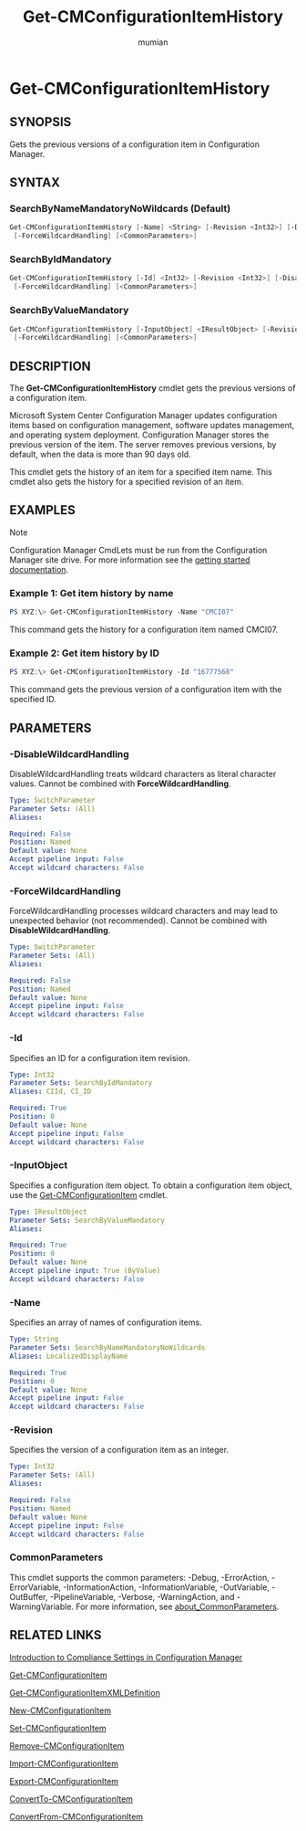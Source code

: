 ﻿---
title: Get-CMConfigurationItemHistory
titleSuffix: Configuration Manager
description: Gets the previous versions of a configuration item in Configuration Manager.
ms.date: 11/29/2018
ms.prod: configuration-manager
ms.technology: configmgr-other
ms.topic: reference
author: mumian
ms.author: jgao
manager: dougeby

external help file: AdminUI.PS.AppMan.dll-Help.xml
---

# Get-CMConfigurationItemHistory

## SYNOPSIS

Gets the previous versions of a configuration item in Configuration Manager.

## SYNTAX

### SearchByNameMandatoryNoWildcards (Default)

```powershell
Get-CMConfigurationItemHistory [-Name] <String> [-Revision <Int32>] [-DisableWildcardHandling]
 [-ForceWildcardHandling] [<CommonParameters>]
```

### SearchByIdMandatory

```powershell
Get-CMConfigurationItemHistory [-Id] <Int32> [-Revision <Int32>] [-DisableWildcardHandling]
 [-ForceWildcardHandling] [<CommonParameters>]
```

### SearchByValueMandatory

```powershell
Get-CMConfigurationItemHistory [-InputObject] <IResultObject> [-Revision <Int32>] [-DisableWildcardHandling]
 [-ForceWildcardHandling] [<CommonParameters>]
```

## DESCRIPTION

The **Get-CMConfigurationItemHistory** cmdlet gets the previous versions of a configuration item.

Microsoft System Center Configuration Manager updates configuration items based on configuration management, software updates management, and operating system deployment.
Configuration Manager stores the previous version of the item.
The server removes previous versions, by default, when the data is more than 90 days old.

This cmdlet gets the history of an item for a specified item name.
This cmdlet also gets the history for a specified revision of an item.

## EXAMPLES

> [!NOTE]
> Configuration Manager CmdLets must be run from the Configuration Manager site drive.  For more information see the [getting started documentation](https://docs.microsoft.com/en-us/powershell/sccm/overview).


### Example 1: Get item history by name

```powershell
PS XYZ:\> Get-CMConfigurationItemHistory -Name "CMCI07"
```

This command gets the history for a configuration item named CMCI07.

### Example 2: Get item history by ID

```powershell
PS XYZ:\> Get-CMConfigurationItemHistory -Id "16777568"
```

This command gets the previous version of a configuration item with the specified ID.

## PARAMETERS

### -DisableWildcardHandling

DisableWildcardHandling treats wildcard characters as literal character values. Cannot be combined with **ForceWildcardHandling**.

```yaml
Type: SwitchParameter
Parameter Sets: (All)
Aliases: 

Required: False
Position: Named
Default value: None
Accept pipeline input: False
Accept wildcard characters: False
```

### -ForceWildcardHandling

ForceWildcardHandling processes wildcard characters and may lead to unexpected behavior (not recommended). Cannot be combined with **DisableWildcardHandling**.

```yaml
Type: SwitchParameter
Parameter Sets: (All)
Aliases: 

Required: False
Position: Named
Default value: None
Accept pipeline input: False
Accept wildcard characters: False
```

### -Id

Specifies an ID for a configuration item revision.

```yaml
Type: Int32
Parameter Sets: SearchByIdMandatory
Aliases: CIId, CI_ID

Required: True
Position: 0
Default value: None
Accept pipeline input: False
Accept wildcard characters: False
```

### -InputObject

Specifies a configuration item object.
To obtain a configuration item object, use the [Get-CMConfigurationItem](Get-CMConfigurationItem.md) cmdlet.

```yaml
Type: IResultObject
Parameter Sets: SearchByValueMandatory
Aliases: 

Required: True
Position: 0
Default value: None
Accept pipeline input: True (ByValue)
Accept wildcard characters: False
```

### -Name

Specifies an array of names of configuration items.

```yaml
Type: String
Parameter Sets: SearchByNameMandatoryNoWildcards
Aliases: LocalizedDisplayName

Required: True
Position: 0
Default value: None
Accept pipeline input: False
Accept wildcard characters: False
```

### -Revision

Specifies the version of a configuration item as an integer.

```yaml
Type: Int32
Parameter Sets: (All)
Aliases: 

Required: False
Position: Named
Default value: None
Accept pipeline input: False
Accept wildcard characters: False
```

### CommonParameters

This cmdlet supports the common parameters: -Debug, -ErrorAction, -ErrorVariable, -InformationAction, -InformationVariable, -OutVariable, -OutBuffer, -PipelineVariable, -Verbose, -WarningAction, and -WarningVariable. For more information, see [about_CommonParameters](http://go.microsoft.com/fwlink/?LinkID=113216).

## RELATED LINKS

[Introduction to Compliance Settings in Configuration Manager](http://go.microsoft.com/fwlink/?LinkId=211014)

[Get-CMConfigurationItem](Get-CMConfigurationItem.md)

[Get-CMConfigurationItemXMLDefinition](Get-CMConfigurationItemXMLDefinition.md)

[New-CMConfigurationItem](New-CMConfigurationItem.md)

[Set-CMConfigurationItem](Set-CMConfigurationItem.md)

[Remove-CMConfigurationItem](Remove-CMConfigurationItem.md)

[Import-CMConfigurationItem](Import-CMConfigurationItem.md)

[Export-CMConfigurationItem](Export-CMConfigurationItem.md)

[ConvertTo-CMConfigurationItem](ConvertTo-CMConfigurationItem.md)

[ConvertFrom-CMConfigurationItem](ConvertFrom-CMConfigurationItem.md)
